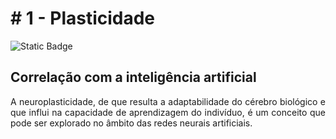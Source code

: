 <div style="text-align: justify;">

# # 1 - Plasticidade

![Static Badge](https://img.shields.io/badge/Fase-Pesquisando-grey?labelColor=5F9EA0)

## Correlação com a inteligência artificial

A neuroplasticidade, de que resulta a adaptabilidade do cérebro biológico e que influi na capacidade de aprendizagem do indivíduo, é um conceito que pode ser explorado no âmbito das redes neurais artificiais.

</div>
